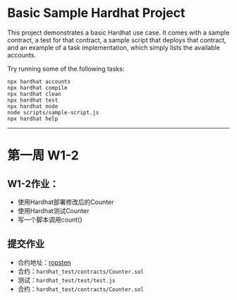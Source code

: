 # Basic Sample Hardhat Project

This project demonstrates a basic Hardhat use case. It comes with a sample contract, a test for that contract, a sample script that deploys that contract, and an example of a task implementation, which simply lists the available accounts.

Try running some of the following tasks:

```shell
npx hardhat accounts
npx hardhat compile
npx hardhat clean
npx hardhat test
npx hardhat node
node scripts/sample-script.js
npx hardhat help
```
---
# 第一周 W1-2
## W1-2作业：
* 使用Hardhat部署修改后的Counter
* 使用Hardhat测试Counter
* 写一个脚本调用count()

## 提交作业
* 合约地址：[ropsten](https://ropsten.etherscan.io/address/0xb75e7216bf84a9ef13c4443880c1e19d6fb504bd)
* 合约：`hardhat_test/contracts/Counter.sol`
* 测试：`hardhat_test/test/test.js`
* 合约：`hardhat_test/contracts/Counter.sol`